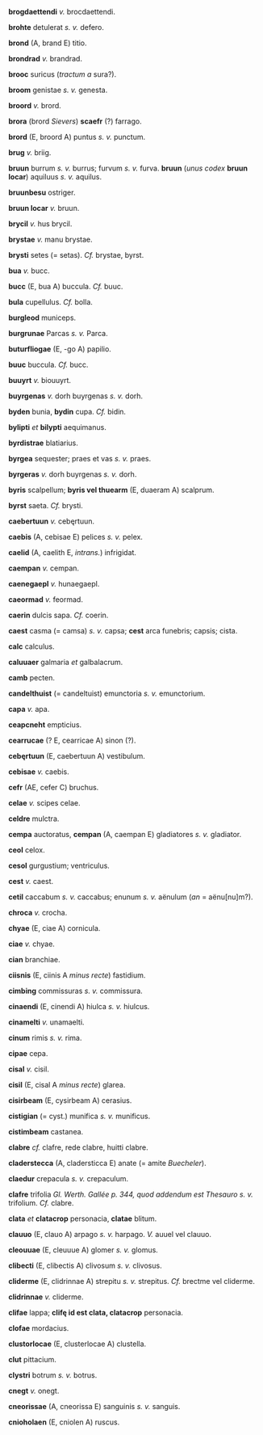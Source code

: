 **brogdaettendi** *v.* brocdaettendi.

**brohte** detulerat *s. v.* defero.

**brond** (A, brand E) titio.

**brondrad** *v.* brandrad.

**brooc** suricus (*tractum a* sura?).

**broom** genistae *s. v.* genesta.

**broord** *v.* brord.

**brora** (brord *Sievers*) **scaefr** (?) farrago.

**brord** (E, broord A) puntus *s. v.* punctum.

**brug** *v.* briig.

**bruun** burrum *s. v.* burrus; furvum *s. v.* furva. **bruun** (*unus
codex* **bruun locar**) aquiluus *s. v.* aquilus.

**bruunbesu** ostriger.

**bruun locar** *v.* bruun.

**brycil** *v.* hus brycil.

**brystae** *v.* manu brystae.

**brysti** setes (= setas). *Cf.* brystae, byrst.

**bua** *v.* bucc.

**bucc** (E, bua A) buccula. *Cf.* buuc.

**bula** cupellulus. *Cf.* bolla.

**burgleod** municeps.

**burgrunae** Parcas *s. v.* Parca.

**buturfliogae** (E, -go A) papilio.

**buuc** buccula. *Cf.* bucc.

**buuyrt** *v.* biouuyrt.

**buyrgenas** *v.* dorh buyrgenas *s. v.* dorh.

**byden** bunia, **bydin** cupa. *Cf.* bidin.

**bylipti** *et* **bilypti** aequimanus.

**byrdistrae** blatiarius.

**byrgea** sequester; praes et vas *s. v.* praes.

**byrgeras** *v.* dorh buyrgenas *s. v.* dorh.

**byris** scalpellum; **byris vel thuearm** (E, duaeram A) scalprum.

**byrst** saeta. *Cf.* brysti.

**caebertuun** *v.* cebęrtuun.

**caebis** (A, cebisae E) pelices *s. v.* pelex.

**caelid** (A, caelith E, *intrans.*) infrigidat.

**caempan** *v.* cempan.

**caenegaepl** *v.* hunaegaepl.

**caeormad** *v.* feormad.

**caerin** dulcis sapa. *Cf.* coerin.

**caest** casma (= camsa) *s. v.* capsa; **cest** arca funebris; capsis;
cista.

**calc** calculus.

**caluuaer** galmaria *et* galbalacrum.

**camb** pecten.

**candelthuist** (= candeltuist) emunctoria *s. v.* emunctorium.

**capa** *v.* apa.

**ceapcneht** empticius.

**cearrucae** (? E, cearricae A) sinon (?).

**cebęrtuun** (E, caebertuun A) vestibulum.

**cebisae** *v.* caebis.

**cefr** (AE, cefer C) bruchus.

**celae** *v.* scipes celae.

**celdre** mulctra.

**cempa** auctoratus, **cempan** (A, caempan E) gladiatores *s. v.*
gladiator.

**ceol** celox.

**cesol** gurgustium; ventriculus.

**cest** *v.* caest.

**cetil** caccabum *s. v.* caccabus; enunum *s. v.* aënulum (*an* =
aënu[nu]m?).

**chroca** *v.* crocha.

**chyae** (E, ciae A) cornicula.

**ciae** *v.* chyae.

**cian** branchiae.

**ciisnis** (E, ciinis A *minus recte*) fastidium.

**cimbing** commissuras *s. v.* commissura.

**cinaendi** (E, cinendi A) hiulca *s. v.* hiulcus.

**cinamelti** *v.* unamaelti.

**cinum** rimis *s. v.* rima.

**cipae** cepa.

**cisal** *v.* cisil.

**cisil** (E, cisal A *minus recte*) glarea.

**cisirbeam** (E, cysirbeam A) cerasius.

**cistigian** (= cyst.) munifica *s. v.* munificus.

**cistimbeam** castanea.

**clabre** *cf.* clafre, rede clabre, huitti clabre.

**claderstecca** (A, cladersticca E) anate (= amite *Buecheler*).

**claedur** crepacula *s. v.* crepaculum.

**clafre** trifolia *Gl. Werth. Gallée p. 344, quod addendum est
Thesauro s. v.* trifolium. *Cf.* clabre.

**clata** *et* **clatacrop** personacia, **clatae** blitum.

**clauuo** (E, clauo A) arpago *s. v.* harpago. *V.* auuel vel clauuo.

**cleouuae** (E, cleuuue A) glomer *s. v.* glomus.

**clibecti** (E, clibectis A) clivosum *s. v.* clivosus.

**cliderme** (E, clidrinnae A) strepitu *s. v.* strepitus. *Cf.* brectme
vel cliderme.

**clidrinnae** *v.* cliderme.

**clifae** lappa; **clifę id est clata, clatacrop** personacia.

**clofae** mordacius.

**clustorlocae** (E, clusterlocae A) clustella.

**clut** pittacium.

**clystri** botrum *s. v.* botrus.

**cnegt** *v.* onegt.

**cneorissae** (A, cneorissa E) sanguinis *s. v.* sanguis.

**cnioholaen** (E, cniolen A) ruscus.
